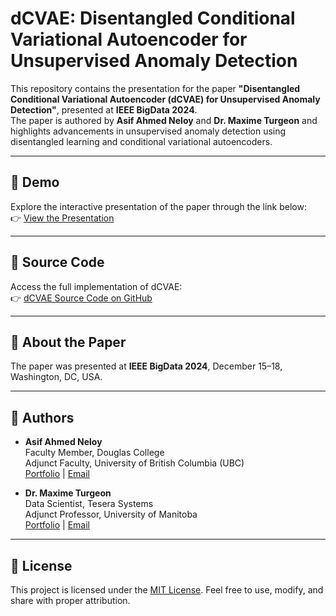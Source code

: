# dCVAE: Disentangled Conditional Variational Autoencoder for Unsupervised Anomaly Detection  

This repository contains the presentation for the paper **"Disentangled Conditional Variational Autoencoder (dCVAE) for Unsupervised Anomaly Detection"**, presented at **IEEE BigData 2024**.  
The paper is authored by **Asif Ahmed Neloy** and **Dr. Maxime Turgeon** and highlights advancements in unsupervised anomaly detection using disentangled learning and conditional variational autoencoders.

---

## 🚀 **Demo**
Explore the interactive presentation of the paper through the link below:  
👉 [View the Presentation](https://aaneloy.github.io/IEEE_BigData2024_dcvae/)  

---

## 📂 **Source Code**
Access the full implementation of dCVAE:  
👉 [dCVAE Source Code on GitHub](https://github.com/UMDimReduction/Disentangled-Conditional-Variational-Autoencoder-dCVAE-)  

---

## 📜 **About the Paper**
The paper was presented at **IEEE BigData 2024**, December 15–18, Washington, DC, USA.

---

## 👥 **Authors**
- **Asif Ahmed Neloy**  
  Faculty Member, Douglas College  
  Adjunct Faculty, University of British Columbia (UBC)  
  [Portfolio](https://aaneloy.github.io/) | [Email](mailto:neloya@douglascollege.ca)  

- **Dr. Maxime Turgeon**  
  Data Scientist, Tesera Systems  
  Adjunct Professor, University of Manitoba  
  [Portfolio](https://www.maxturgeon.ca/) | [Email](mailto:max.turgeon@umanitoba.ca)  

---


## 📄 **License**
This project is licensed under the [MIT License](LICENSE). Feel free to use, modify, and share with proper attribution.
